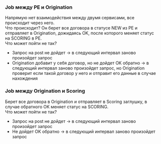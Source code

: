 ### Job между PE и Origination
Напрямую нет взаимодействия между двумя сервисами, все происходит через него.  
Что происходит? Он берет все договора в статусе NEW из PE и отправляет в Origination, дожидаясь OK, 
после которого меняет статус на SCORING в PE.  
Что может пойти не так?
*  Запрос на post не дойдет -> в следующий интервал заново произойдет запрос
*  Origination добавит у себя договор, но не дойдет OK обратно -> в следующий интервал заново произойдет запрос, но 
Origination проверит если такой договор у него и отправит его данные в случае нахождения

### Job между Origination и Scoring
Берет все договора в Origination и отправляет в Scoring заглушку, в случае обратного OK меняет статус на SCORING.  
Что может пойти не так?
*  Запрос на post не дойдет -> в следующий интервал заново произойдет запрос
*  Не дойдет OK обратно -> в следующий интервал заново произойдет запрос